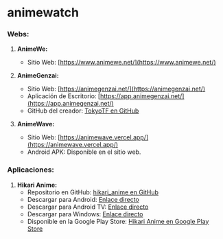 # animewatch
### Webs:
1. **AnimeWe:**
   - Sitio Web: [https://www.animewe.net/](https://www.animewe.net/)

2. **AnimeGenzai:**
   - Sitio Web: [https://animegenzai.net/](https://animegenzai.net/)
   - Aplicación de Escritorio: [https://app.animegenzai.net/](https://app.animegenzai.net/)
   - GitHub del creador: [TokyoTF en GitHub](https://github.com/TokyoTF)

3. **AnimeWave:**
   - Sitio Web: [https://animewave.vercel.app/](https://animewave.vercel.app/)
   - Android APK: Disponible en el sitio web.

### Aplicaciones:
1. **Hikari Anime:**
   - Repositorio en GitHub: [hikari_anime en GitHub](https://github.com/bryanjorgeflores/hikari_anime/releases)
   - Descargar para Android: [Enlace directo](https://github.com/bryanjorgeflores/hikari_anime/releases/latest/download/hikari_anime-android-vX.X.X.apk)
   - Descargar para Android TV: [Enlace directo](https://github.com/bryanjorgeflores/hikari_anime/releases/latest/download/hikari_anime-androidtv-vX.X.X.apk)
   - Descargar para Windows: [Enlace directo](https://github.com/bryanjorgeflores/hikari_anime/releases/latest/download/hikari_anime-windows-vX.X.X.exe)
   - Disponible en la Google Play Store: [Hikari Anime en Google Play Store](https://play.google.com/store/apps/details?id=com.bj.anime)
